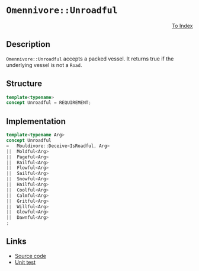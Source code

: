 <!-- Copyright 2024 Feng Mofan
SPDX-License-Identifier: Apache-2.0 -->

# `Omennivore::Unroadful`

<p style='text-align: right;'><a href="../../concepts.md#omennivore-unroadful">To Index</a></p>

## Description

`Omennivore::Unroadful` accepts a packed vessel.
It returns true if the underlying vessel is not a `Road`.

## Structure

```C++
template<typename>
concept Unroadful = REQUIREMENT;
```

## Implementation

```C++
template<typename Arg>
concept Unroadful
=   Mouldivore::Deceive<IsRoadful, Arg>
||  Moldful<Arg>
||  Pageful<Arg>
||  Railful<Arg>
||  Flowful<Arg>
||  Sailful<Arg>
||  Snowful<Arg>
||  Hailful<Arg>
||  Coolful<Arg>
||  Calmful<Arg>
||  Gritful<Arg>
||  Willful<Arg>
||  Glowful<Arg>
||  Dawnful<Arg>
;
```

## Links

- [Source code](../../../../conceptrodon/descend/omennivore/concepts/descend/unroadful.hpp)
- [Unit test](../../../../tests/unit/concepts/omennivore/unroadful.test.hpp)
